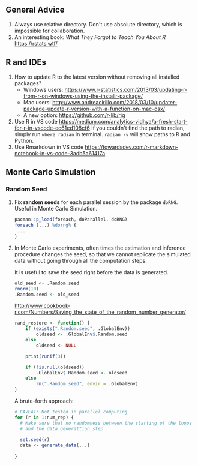## General Advice

1. Always use relative directory. Don't use absolute directory, which is impossible for collaboration.
2. An interesting book: *What They Forgot to Teach You About R* https://rstats.wtf/

## R and IDEs

1. How to update R to the latest version without removing all installed packages?
   - Windows users: https://www.r-statistics.com/2013/03/updating-r-from-r-on-windows-using-the-installr-package/
   - Mac users: http://www.andreacirillo.com/2018/03/10/updater-package-update-r-version-with-a-function-on-mac-osx/
   - A new option: https://github.com/r-lib/rig
2. Use R in VS code
   https://medium.com/analytics-vidhya/a-fresh-start-for-r-in-vscode-ec61ed108cf6
   If you couldn't find the path to radian, simply run `where radian` in terminal. `radian -v` will show paths to R and Python.
3. Use Rmarkdown in VS code
    https://towardsdev.com/r-markdown-notebook-in-vs-code-3adb5a61417a

## Monte Carlo Simulation

### Random Seed

1. Fix **random seeds** for each parallel session by the package `doRNG`. Useful in Monte Carlo Simulation.

   ```R
   pacman::p_load(foreach, doParallel, doRNG)
   foreach (...) %dorng% {
   	...
   }
   ```

2. In Monte Carlo experiments, often times the estimation and inference procedure changes the seed, so that we cannot replicate the simulated data without going through all the computation steps.

    It is useful to save the seed right before the data is generated. 

    ```R
    old_seed <- .Random.seed
    rnorm(10)
    .Random.seed <- old_seed
    ```

    http://www.cookbook-r.com/Numbers/Saving_the_state_of_the_random_number_generator/

    ```R
    rand_restore <- function() {
        if (exists(".Random.seed", .GlobalEnv))
            oldseed <- .GlobalEnv$.Random.seed
        else
            oldseed <- NULL
    
        print(runif(3))
    
        if (!is.null(oldseed)) 
            .GlobalEnv$.Random.seed <- oldseed
        else
            rm(".Random.seed", envir = .GlobalEnv)
    }
    ```

    A brute-forth approach:

    ```R
    # CAVEAT: Not tested in parallel computing
    for (r in 1:num_rep) {
      # Make sure that no randomness between the starting of the loops 
      # and the data generattion step
      
      set.seed(r)
      data <- generate_data(...)
      
    }
    ```
